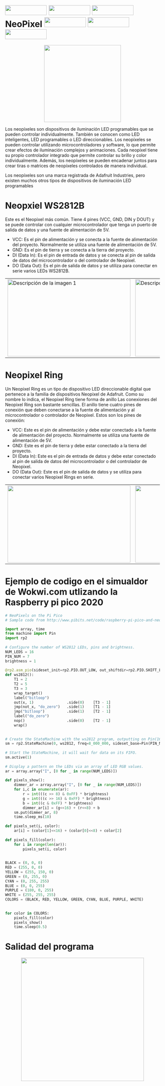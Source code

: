 # <img width="135" height="32" src="https://hackster.imgix.net/uploads/attachments/612650/giphy_SpgfnjAs5X.gif?auto=compress%2Cformat&gifq=35&w=740&h=555&fit=max"/> <img width="135" height="32" src="https://hackster.imgix.net/uploads/attachments/612650/giphy_SpgfnjAs5X.gif?auto=compress%2Cformat&gifq=35&w=740&h=555&fit=max"/> <img width="135" height="32" src="https://hackster.imgix.net/uploads/attachments/612650/giphy_SpgfnjAs5X.gif?auto=compress%2Cformat&gifq=35&w=740&h=555&fit=max"/> NeoPixel <img width="135" height="32" src="https://hackster.imgix.net/uploads/attachments/612650/giphy_SpgfnjAs5X.gif?auto=compress%2Cformat&gifq=35&w=740&h=555&fit=max"/> <img width="135" height="32" src="https://hackster.imgix.net/uploads/attachments/612650/giphy_SpgfnjAs5X.gif?auto=compress%2Cformat&gifq=35&w=740&h=555&fit=max"/> <img width="135" height="32" src="https://hackster.imgix.net/uploads/attachments/612650/giphy_SpgfnjAs5X.gif?auto=compress%2Cformat&gifq=35&w=740&h=555&fit=max"/>  

<p align="center">
  <img width="250" height="250" src="https://http2.mlstatic.com/D_NQ_NP_795368-MLM53302232527_012023-W.jpg">
</p>


Los neopíxeles son dispositivos de iluminación LED programables que se pueden controlar individualmente. También se conocen como LED inteligentes, LED programables o LED direccionables. 
Los neopíxeles se pueden controlar utilizando microcontroladores y software, lo que permite crear efectos de iluminación complejos y animaciones. Cada neopíxel tiene su propio controlador integrado que permite controlar su brillo y color individualmente. Además, los neopíxeles se pueden encadenar juntos para crear tiras o matrices de neopíxeles controlados de manera individual.

Los neopíxeles son una marca registrada de Adafruit Industries, pero existen muchos otros tipos de dispositivos de iluminación LED programables

# Neopxiel WS2812B 
Este es el Neopixel más común. Tiene 4 pines (VCC, GND, DIN y DOUT) y se puede controlar con cualquier microcontrolador que tenga un puerto de salida de datos y una fuente de alimentación de 5V.

- VCC: Es el pin de alimentación y se conecta a la fuente de alimentación del proyecto. Normalmente se utiliza una fuente de alimentación de 5V.
- GND: Es el pin de tierra y se conecta a la tierra del proyecto.
- DI (Data In): Es el pin de entrada de datos y se conecta al pin de salida de datos del microcontrolador o del controlador de Neopixel.
- DO (Data Out): Es el pin de salida de datos y se utiliza para conectar en serie varios LEDs WS2812B.

<table>
  <tr>
    <td>
      <img src="https://http2.mlstatic.com/D_NQ_NP_908147-MLM31224377577_062019-O.webp" alt="Descripción de la imagen 1" width="400" height="250">
    </td>
    <td>
      <img src="https://http2.mlstatic.com/D_NQ_NP_863306-MLM31224378019_062019-O.webp" alt="Descripción de la imagen 2" width="400" height="250">
    </td>
    <td>
      <img src="https://m.media-amazon.com/images/I/81EvVf-1K1L.jpg" alt="Descripción de la imagen 3" width="400" height="250">
    </td>
  </tr>
</table>

# Neopixel Ring
Un Neopixel Ring es un tipo de dispositivo LED direccionable digital que pertenece a la familia de dispositivos Neopixel de Adafruit. Como su nombre lo indica, el Neopixel Ring tiene forma de anillo
Las conexiones del Neopixel Ring son bastante sencillas. El anillo tiene cuatro pines de conexión que deben conectarse a la fuente de alimentación y al microcontrolador o controlador de Neopixel. Estos son los pines de conexión:

- VCC: Este es el pin de alimentación y debe estar conectado a la fuente de alimentación del proyecto. Normalmente se utiliza una fuente de alimentación de 5V.
- GND: Este es el pin de tierra y debe estar conectado a la tierra del proyecto.
- DI (Data In): Este es el pin de entrada de datos y debe estar conectado al pin de salida de datos del microcontrolador o del controlador de Neopixel.
- DO (Data Out): Este es el pin de salida de datos y se utiliza para conectar varios Neopixel Rings en serie.

<table>
  <tr>
    <td>
      <img src="https://boutique.semageek.com/741-large_default/neopixel-ring-with-12-led-rgb-led-and-driver-integrated.jpg" width="400" height="250">
    </td>
    <td>
      <img src="https://blog.moddable.com/blog/wp-content/uploads/2018/08/IMG_0860_1.gif"  width="330" height="250">
    </td>
    <td>
      <img src="https://europe1.discourse-cdn.com/arduino/original/4X/a/7/9/a796d2ba73f28db6bdee769b26120fb743151694.png" width="400" height="250">
    </td>
  </tr>
</table>




# Ejemplo de codigo en el simualdor de  Wokwi.com utlizando la Raspberry pi pico 2020 
```python
# NeoPixels on the Pi Pico
# Sample code from http://www.pibits.net/code/raspberry-pi-pico-and-neopixel-example-in-micropython.php

import array, time
from machine import Pin
import rp2
 
# Configure the number of WS2812 LEDs, pins and brightness.
NUM_LEDS = 16
PIN_NUM = 7
brightness = 1
 
@rp2.asm_pio(sideset_init=rp2.PIO.OUT_LOW, out_shiftdir=rp2.PIO.SHIFT_LEFT, autopull=True, pull_thresh=24)
def ws2812():
    T1 = 2
    T2 = 5
    T3 = 3
    wrap_target()
    label("bitloop")
    out(x, 1)               .side(0)    [T3 - 1]
    jmp(not_x, "do_zero")   .side(1)    [T1 - 1]
    jmp("bitloop")          .side(1)    [T2 - 1]
    label("do_zero")
    nop()                   .side(0)    [T2 - 1]
    wrap()
 
 
# Create the StateMachine with the ws2812 program, outputting on Pin(16).
sm = rp2.StateMachine(0, ws2812, freq=8_000_000, sideset_base=Pin(PIN_NUM))
 
# Start the StateMachine, it will wait for data on its FIFO.
sm.active(1)
 
# Display a pattern on the LEDs via an array of LED RGB values.
ar = array.array("I", [0 for _ in range(NUM_LEDS)])
 
def pixels_show():
    dimmer_ar = array.array("I", [0 for _ in range(NUM_LEDS)])
    for i,c in enumerate(ar):
        r = int(((c >> 8) & 0xFF) * brightness)
        g = int(((c >> 16) & 0xFF) * brightness)
        b = int((c & 0xFF) * brightness)
        dimmer_ar[i] = (g<<16) + (r<<8) + b
    sm.put(dimmer_ar, 8)
    time.sleep_ms(10)
 
def pixels_set(i, color):
    ar[i] = (color[1]<<16) + (color[0]<<8) + color[2]
 
def pixels_fill(color):
    for i in range(len(ar)):
        pixels_set(i, color)
 
 
BLACK = (0, 0, 0)
RED = (255, 0, 0)
YELLOW = (255, 150, 0)
GREEN = (0, 255, 0)
CYAN = (0, 255, 255)
BLUE = (0, 0, 255)
PURPLE = (180, 0, 255)
WHITE = (255, 255, 255)
COLORS = (BLACK, RED, YELLOW, GREEN, CYAN, BLUE, PURPLE, WHITE)
 
 
for color in COLORS:
    pixels_fill(color)
    pixels_show()
    time.sleep(0.5)
```

# Salidad del programa
<p align="center">
  <img width="400" height="400" src="https://i.ibb.co/4S5YbmV/simulador.gif">
</p>

